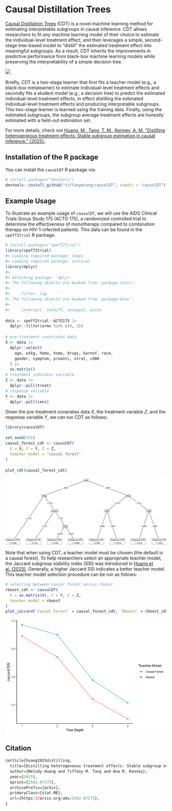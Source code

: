 
<!-- README.md is generated from README.Rmd. Please edit that file -->

# Causal Distillation Trees

[Causal Distillation Trees](https://arxiv.org/abs/2502.07275) (CDT) is a
novel machine learning method for estimating interpretable subgroups in
causal inference. CDT allows researchers to fit *any* machine learning
model of their choice to estimate the individual-level treatment effect,
and then leverages a simple, second-stage tree-based model to “distill”
the estimated treatment effect into meaningful subgroups. As a result,
CDT inherits the improvements in predictive performance from black-box
machine learning models while preserving the interpretability of a
simple decision tree.

![](../causalDT/man/figures/cdt_diagram.png)

Briefly, CDT is a two-stage learner that first fits a teacher model
(e.g., a black-box metalearner) to estimate individual-level treatment
effects and secondly fits a student model (e.g., a decision tree) to
predict the estimated individual-level treatment effects, in effect
distilling the estimated individual-level treatment effects and
producing interpretable subgroups. This two-stage learner is learned
using the training data. Finally, using the estimated subgroups, the
subgroup average treatment effects are honestly estimated with a
held-out estimation set.

For more details, check out [Huang, M., Tang, T. M., Kenney, A. M.
“Distilling heterogeneous treatment effects: Stable subgroup estimation
in causal inference.” (2025).](https://arxiv.org/abs/2502.07275)

## Installation of the R package

You can install the `causalDT` R package via:

``` r
# install.packages("devtools")
devtools::install_github("tiffanymtang/causalDT", subdir = "causalDT")
```

## Example Usage

To illustrate an example usage of `causalDT`, we will use the AIDS
Clinical Trials Group Study 175 (ACTG 175), a randomized controlled
trial to determine the effectiveness of monotherapy compared to
combination therapy on HIV-1-infected patients. This data can be found
in the `speff2trial` R package.

``` r
# install.packages("speff2trial")
library(speff2trial)
#> Loading required package: leaps
#> Loading required package: survival
library(dplyr)
#> 
#> Attaching package: 'dplyr'
#> The following objects are masked from 'package:stats':
#> 
#>     filter, lag
#> The following objects are masked from 'package:base':
#> 
#>     intersect, setdiff, setequal, union

data <- speff2trial::ACTG175 |>
  dplyr::filter(arms %in% c(0, 2))

# pre-treatment covariates data
X <- data |> 
  dplyr::select(
    age, wtkg, hemo, homo, drugs, karnof, race, 
    gender, symptom, preanti, strat, cd80
  ) |> 
  as.matrix()
# treatment indicator variable
Z <- data |>
  dplyr::pull(treat)
# response variable
Y <- data |>
  dplyr::pull(cens)
```

Given the pre-treatment covariates data $X$, the treatment variable $Z$,
and the response variable $Y$, we can run CDT as follows:

``` r
library(causalDT)

set.seed(331)
causal_forest_cdt <- causalDT(
  X = X, Y = Y, Z = Z,
  teacher_model = "causal_forest"
)

plot_cdt(causal_forest_cdt)
```

![](man/figures/README-causalDT-1.png)<!-- -->

Note that when using CDT, a teacher model must be chosen (the default is
a causal forest). To help researchers select an appropriate teacher
model, the Jaccard subgroup stability index (SSI) was introduced in
[Huang et al. (2025)](https://arxiv.org/abs/2502.07275). Generally, a
higher Jaccard SSI indicates a better teacher model. This teacher model
selection procedure can be run as follows:

``` r
# selecting between causal forest versus rboost
rboost_cdt <- causalDT(
  X = as.matrix(X), Y = Y, Z = Z,
  teacher_model = rboost
)
plot_jaccard(`Causal Forest` = causal_forest_cdt, `Rboost` = rboost_cdt)
```

![](man/figures/README-jaccard-1.png)<!-- -->

## Citation

``` r
@article{huang2025distilling,
  title={Distilling heterogeneous treatment effects: Stable subgroup estimation in causal inference}, 
  author={Melody Huang and Tiffany M. Tang and Ana M. Kenney},
  year={2025},
  eprint={2502.07275},
  archivePrefix={arXiv},
  primaryClass={stat.ME},
  url={https://arxiv.org/abs/2502.07275}, 
}
```
